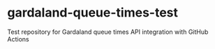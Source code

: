 # gardaland-queue-times-test
Test repository for Gardaland queue times API integration with GitHub Actions
